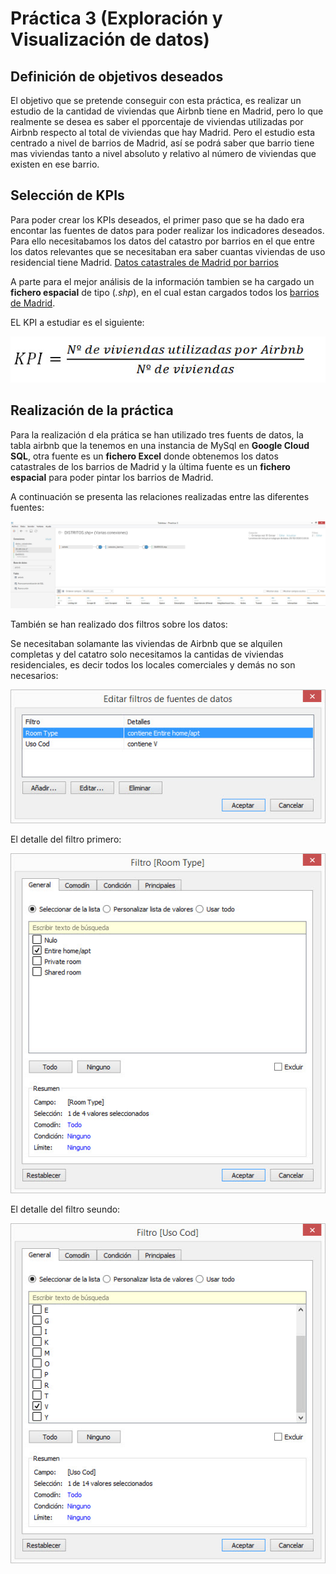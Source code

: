 # Práctica 3 (Exploración y Visualización de datos)

## Definición de objetivos deseados


El objetivo que se pretende conseguir con esta práctica, es realizar un estudio de la cantidad de viviendas que Airbnb tiene en Madrid, pero lo que realmente se desea es saber el pporcentaje de viviendas utilizadas por Airbnb respecto al total de viviendas que hay Madrid. Pero el estudio esta centrado a nivel de barrios de Madrid, así se podrá saber que barrio tiene mas viviendas tanto a nivel absoluto y relativo al número de viviendas que existen en ese barrio.

## Selección de KPIs

Para poder crear los KPIs deseados, el primer paso que se ha dado era encontar las fuentes de datos para poder realizar los indicadores deseados. Para ello necesitabamos los datos del catastro por barrios en el que entre los datos relevantes que se necesitaban era saber cuantas viviendas de uso residencial tiene Madrid. [Datos catastrales de Madrid por barrios](fuentes/datos_catastrales.xls)

A parte para el mejor análisis de la información tambien se ha cargado un __fichero espacial__ de tipo (_.shp_), en el cual estan cargados todos los [barrios de Madrid](fuentes/shp_barrios/).

EL KPI a estudiar es el siguiente: 

![KPI](/imagenes/formula_kpi.jpg "KPI")

## Realización de la práctica

Para la realización d ela prática se han utilizado tres fuents de datos, la tabla airbnb que la tenemos en una instancia de MySql en **Google Cloud SQL**, otra fuente es un **fichero Excel** donde obtenemos los datos catastrales de los barrios de Madrid y la última fuente es un **fichero espacial** para poder pintar los barrios de Madrid.

A continuación se presenta las relaciones realizadas entre las diferentes fuentes:

![Fuentes](/imagenes/cloudSql.jpg "Fuentes")

También se han realizado dos filtros sobre los datos:

Se necesitaban solamante las viviendas de Airbnb que se alquilen completas y del catatro solo necesitamos la cantidas de viviendas residenciales, es decir todos los locales comerciales y demás no son necesarios:

![Filtros](/imagenes/filtros.jpg "Filtros")

El detalle del filtro primero:

![Filtro1](/imagenes/filtro1.jpg "Filtro1")

El detalle del filtro seundo:

![Filtro2](/imagenes/filtro2.jpg "Filtro2")




